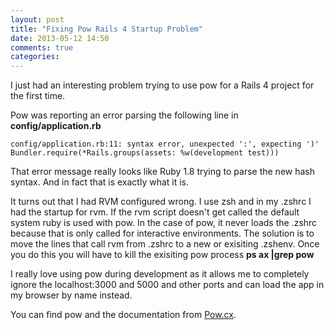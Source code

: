 ```yaml
---
layout: post
title: "Fixing Pow Rails 4 Startup Problem"
date: 2013-05-12 14:50
comments: true
categories: 
---
```

I just had an interesting problem trying to use pow for a Rails 4 project for the first time.

Pow was reporting an error parsing the following line in  **config/application.rb**

```
config/application.rb:11: syntax error, unexpected ':', expecting ')'
Bundler.require(*Rails.groups(assets: %w(development test)))
```

That error message really looks like Ruby 1.8 trying to parse the new hash syntax. And in fact that is exactly what it is.

It turns out that I had RVM configured wrong.  I use zsh and in my .zshrc I had the startup for rvm.  If the rvm script doesn't get called the default system ruby is used with pow.  In the case of pow, it never loads the .zshrc because that is only called for interactive environments. The solution is to move the lines that call rvm from .zshrc to a new or exisiting .zshenv. Once you do this you will have to kill the exisiting pow process **ps ax |grep pow**

I really love using pow during development as it allows me to completely ignore the localhost:3000 and 5000 and other ports and can load the app in my browser by name instead.

You can find pow and the documentation from [Pow.cx](http://pow.cx "Pow.cx").

